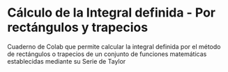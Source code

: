 # Cálculo de la Integral definida - Por rectángulos y trapecios
Cuaderno de Colab que permite calcular la integral definida por el método de rectángulos o trapecios de un conjunto de funciones matemáticas establecidas mediante su Serie de Taylor
